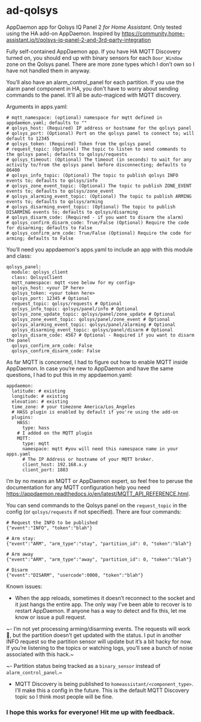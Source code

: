 # ad-qolsys
AppDaemon app for Qolsys IQ Panel 2 _for Home Assistant_.  Only tested using the HA add-on AppDaemon.  Inspired by https://community.home-assistant.io/t/qolsys-iq-panel-2-and-3rd-party-integration

Fully self-contained AppDaemon app.  If you have HA MQTT Discovery turned on, you should end up with binary sensors for each `Door_Window` zone on the Qolsys panel. There are more zone types which I don’t own so I have not handled them in anyway.

You’ll also have an alarm_control_panel for each partition.  If you use the alarm panel component in HA, you don't have to worry about sending commands to the panel.  It'll all be auto-magiced with MQTT discovery.

Arguments in apps.yaml:
```
# mqtt_namespace: (optional) namespace for mqtt defined in appdaemon.yaml; defaults to ""
# qolsys_host: (Required) IP address or hostname for the qolsys panel
# qolsys_port: (Optional) Port on the qolsys panel to connect to; will default to 12345
# qolsys_token: (Required) Token from the qolsys panel
# request_topic: (Optional) The topic to listen to send commands to the qolsys panel; defaults to qolsys/requests
# qolsys_timeout: (Optional) The timeout (in seconds) to wait for any activity to/from the qolsys panel before disconnecting; defaults to 86400
# qolsys_info_topic: (Optional) The topic to publish qolsys INFO events to; defaults to qolsys/info
# qolsys_zone_event_topic: (Optional) The topic to publish ZONE_EVENT events to; defaults to qolsys/zone_event
# qolsys_alarming_event_topic: (Optional) The topic to publish ARMING events to; defaults to qolsys/arming
# qolsys_disarming_event_topic: (Optional) The topic to publish DISARMING events to; defaults to qolsys/disarming
# qolsys_disarm_code: (Required - if you want to disarm the alarm)
# qolsys_confirm_disarm_code: True/False (Optional) Require the code for disarming; defaults to False
# qolsys_confirm_arm_code: True/False (Optional) Require the code for arming; defaults to False
```
You’ll need you appdaemon's apps.yaml to include an app with this module and class:
```
qolsys_panel:
  module: qolsys_client
  class: QolsysClient
  mqtt_namespace: mqtt <see below for my config>
  qolsys_host: <your IP here>
  qolsys_token: <your token here>
  qolsys_port: 12345 # Optional
  request_topic: qolsys/requests # Optional
  qolsys_info_topic: qolsys/panel/info # Optional
  qolsys_zone_update_topic: qolsys/panel/zone_update # Optional
  qolsys_zone_event_topic: qolsys/panel/zone_event # Optional
  qolsys_alarming_event_topic: qolsys/panel/alarming # Optional
  qolsys_disarming_event_topic: qolsys/panel/disarm # Optional
  qolsys_disarm_code: 4567 # Optional - Required if you want to disarm the panel
  qolsys_confirm_arm_code: False
  qolsys_confirm_disarm_code: False
```
As far MQTT is concerned, I had to figure out how to enable MQTT inside AppDaemon. In case you’re new to AppDaemon and have the same questions, I had to put this in my appdaemon.yaml:
```
appdaemon:
  latitude: # existing
  longitude: # existing
  elevation: # existing
  time_zone: # your timezone America/Los_Angeles
  # HASS plugin is enabled by default if you're using the add-on
  plugins:
    HASS:
      type: hass
    # I added on the MQTT plugin
    MQTT:
      type: mqtt
      namespace: mqtt #you will need this namespace name in your apps.yaml
      # The IP Address or hostname of your MQTT broker.  
      client_host: 192.168.x.y
      client_port: 1883
```
I’m by no means an MQTT or AppDaemon expert, so feel free to peruse the documentation for any MQTT configuration help you need https://appdaemon.readthedocs.io/en/latest/MQTT_API_REFERENCE.html.

You can send commands to the Qolsys panel on the `request_topic` in the config (or `qolsys/requests` if not specified).  There are four commands:
```
# Request the INFO to be published
{"event":"INFO", "token":"blah"}

# Arm stay:
{"event":"ARM", "arm_type":"stay", "partition_id": 0, "token":"blah"}

# Arm away
{"event":"ARM", "arm_type":"away", "partition_id": 0, "token":"blah"}

# Disarm
{"event":"DISARM", "usercode":0000, "token":"blah"}
```
Known issues:

- When the app reloads, sometimes it doesn’t reconnect to the socket and it just hangs the entire app. The only way I’ve been able to recover is to restart AppDaemon. If anyone has a way to detect and fix this, let me know or issue a pull request.

~- I’m not yet processing arming/disarming events. The requests will work 💯, but the partition doesn’t get updated with the status. I put in another INFO request so the partition sensor will update but it’s a bit hacky for now. If you’re listening to the topics or watching logs, you’ll see a bunch of noise associated with this hack.~

~- Partition status being tracked as a `binary_sensor` instead of `alarm_control_panel`.~
- MQTT Discovery is being published to `homeassistant/<component_type>`. I’ll make this a config in the future. This is the default MQTT Discovery topic so I think most people will be fine.

### I hope this works for everyone! Hit me up with feedback.
